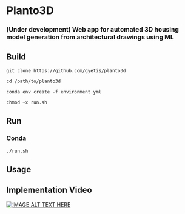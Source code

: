 # Planto3D

### (Under development) Web app for automated 3D housing model generation from architectural drawings using ML

## Build

```
git clone https://github.com/gyetis/planto3d
```
```
cd /path/to/planto3d
```

```
conda env create -f environment.yml
```
```
chmod +x run.sh
```

## Run
### Conda
```
./run.sh
```

## Usage

## Implementation Video

[![IMAGE ALT TEXT HERE](http://img.youtube.com/vi/iKUK0c2mXiA/0.jpg)](http://www.youtube.com/watch?v=iKUK0c2mXiA)
